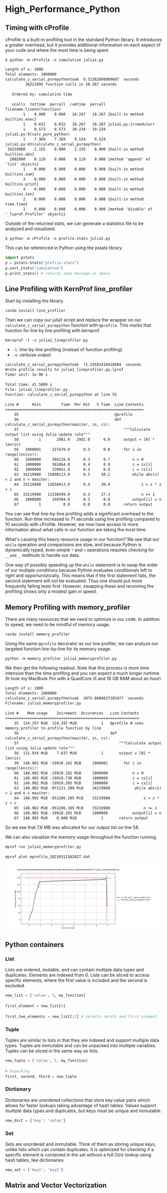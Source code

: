 # High_Performance_Python

## Timing with cProfile

cProfile is a built-in profiling tool in the standard Python library. It introduces a greater overhead, but
it provides additional information on each aspect of your code and where the most time is being spent. 

```commandline
$ python -m cProfile -s cumulative julia1.py
```
```
Length of x: 1000
Total elements: 1000000
calculate_z_serial_purepythontook  9.52362608909607  seconds
         36221995 function calls in 10.267 seconds

   Ordered by: cumulative time

   ncalls  tottime  percall  cumtime  percall filename:lineno(function)
        1    0.000    0.000   10.267   10.267 {built-in method builtins.exec}
        1    0.032    0.032   10.267   10.267 julia1.py:1(<module>)
        1    0.573    0.573   10.234   10.234 julia1.py:9(calc_pure_python)
        1    7.369    7.369    9.524    9.524 julia1.py:43(calculate_z_serial_purepython)
 34219980    2.155    0.000    2.155    0.000 {built-in method builtins.abs}
  2002000    0.129    0.000    0.129    0.000 {method 'append' of 'list' objects}
        1    0.008    0.008    0.008    0.008 {built-in method builtins.sum}
        3    0.000    0.000    0.000    0.000 {built-in method builtins.print}
        4    0.000    0.000    0.000    0.000 {built-in method builtins.len}
        2    0.000    0.000    0.000    0.000 {built-in method time.time}
        1    0.000    0.000    0.000    0.000 {method 'disable' of '_lsprof.Profiler' objects}
```

Outside of the returned stats, we can generate a statistics file to be analyzed and visualized.

```commandline
$ python -m cProfile -o profile.stats julia1.py
```

This can be referenced in Python using the pstats library. 

```python
import pstats
p = pstats.Stats("profile.stats")
p.sort_stats("cumulative")
p.print_stats() # returns same message as above
```

## Line Profiling with KernProf line_profiler

Start by installing the library.
```commandline
conda install line_profiler
```

Then we can copy our julia1 script and replace the wrapper on our `calculate_z_serial_purepython`
function with `@profile`. This marks that function for line by line profiling with kernprof.

```commandline
kernprof -l -v julia1_lineprofiler.py
```

* `-l`: line-by-line profiling (instead of function profiling)
* `-v`: verbose output

```commandline
calculate_z_serial_purepythontook  71.19181418418884  seconds
Wrote profile results to julia1_lineprofiler.py.lprof
Timer unit: 1e-06 s

Total time: 41.5809 s
File: julia1_lineprofiler.py
Function: calculate_z_serial_purepython at line 55

Line #      Hits         Time  Per Hit   % Time  Line Contents
==============================================================
    55                                           @profile
    56                                           def calculate_z_serial_purepython(maxiter, zs, cs):
    57                                               """Calculate output list using Julia update rule"""
    58         1       2982.0   2982.0      0.0      output = [0] * len(zs)
    59   1000001     327470.0      0.3      0.8      for i in range(len(zs)):
    60   1000000     304128.0      0.3      0.7          n = 0
    61   1000000     361864.0      0.4      0.9          z = zs[i]
    62   1000000     339941.0      0.3      0.8          c = cs[i]
    63  34219980   15898113.0      0.5     38.2          while abs(z) < 2 and n < maxiter:
    64  33219980   12658413.0      0.4     30.4              z = z * z + c
    65  33219980   11338599.0      0.3     27.3              n += 1
    66   1000000     349394.0      0.3      0.8          output[i] = n
    67         1          0.0      0.0      0.0      return output
```
You can see that line-by-line profiling adds a significant overhead to the function. Run time increased to 
71 seconds using line profiling compared to 10 seconds with cProfile. However, we now have access to more 
information about what calls in our function are taking the most time.

What's causing this heavy resource usage in our function? We see that our `while` operation and comparisons
are slow, and because Python is dynamically typed, even simple `*` and `+` operations requires checking for
`__add__` methods to handle our data. 

One way of possibly speeding up the `while` statement is to swap the order of our multiple conditions because
Python evaluates conditionals left to right and opportunistically. This means that if the first statement 
fails, the second statement will not be evaluated. Thus one should put more frequently failing tests first. 
However, swapping these and rerunning the profiling shows only a modest gain in speed. 

## Memory Profiling with memory_profiler

There are many resources that we need to optimize in our code. In addition to speed, we need to be mindful of
memory usage. 

```commandline
conda install memory_profiler
```

Using the same `@profile` decorator as our line profiler, we can analyze our targeted function line-by-line
for its memory usage. 

```commandline
python -m memory_profiler julia1_memoryprofiler.py
```
We then get the following readout. Note that this process is more time intensive than the time profiling
and you can expect a much longer runtime. (It took my MacBook Pro with a QuadCore i5 and 16 GB RAM about an 
hour)

```commandline
Length of x: 1000
Total elements: 1000000
calculate_z_serial_purepythontook  3075.8688037395477  seconds
Filename: julia1_memoryprofiler.py

Line #    Mem usage    Increment  Occurences   Line Contents
============================================================
    55  124.297 MiB  124.297 MiB           1   @profile # uses memory_profiler to profile function by line
    56                                         def calculate_z_serial_purepython(maxiter, zs, cs):
    57                                             """Calculate output list using Julia update rule"""
    58  131.934 MiB    7.637 MiB           1       output = [0] * len(zs)
    59  148.902 MiB -19918.102 MiB     1000001       for i in range(len(zs)):
    60  148.902 MiB -19918.102 MiB     1000000           n = 0
    61  148.902 MiB -19910.730 MiB     1000000           z = zs[i]
    62  148.902 MiB -19910.395 MiB     1000000           c = cs[i]
    63  148.902 MiB -971121.309 MiB    34219980           while abs(z) < 2 and n < maxiter:
    64  148.902 MiB -951206.105 MiB    33219980               z = z * z + c
    65  148.902 MiB -951206.105 MiB    33219980               n += 1
    66  148.902 MiB -19918.102 MiB     1000000           output[i] = n
    67  148.902 MiB    0.000 MiB           1       return output
```
So we see that 7.6 MB was allocated for our output list on line 58.

We can also visualize the memory usage throughout the function running. 

```commandline
mprof run julia1_memoryprofiler.py

mprof plot mprofile_20210311162827.dat
```

![](Images/Figure_1.png)

## Python containers

### List
Lists are ordered, mutable, and can contain multiple data types and duplicates. Elements are indexed from 0. 
Lists can be sliced to access specific elements, where the first value is included and the second is excluded.
```python
new_list = ['value', 5, my_function]

first_element = new_list[0]

first_two_elements = new_list[:2] # selects zeroth and first element
```

### Tuple
Tuples are similar to lists in that they are indexed and support multiple data types. Tuples are immutable and
can be unpacked into multiple variables. Tuples can be sliced in the same way as lists.
```python
new_tuple = ('value', 5, my_function)

# Unpacking
first, second, third = new_tuple
```

### Dictionary
Dictionaries are unordered collections that store key:value pairs which allows for faster lookups taking
advantage of hash tables. Values support multiple data types and duplicates, but keys must be unique and 
immutable.
```python
new_dict = {'key': 'value'}
```

### Set
Sets are unordered and immutable. Think of them as storing unique keys, unlike lists which can contain 
duplicates. It is optimized for checking if a specific element is contained in the set without a full O(n)
lookup using hash tables, like dictionaries.  
```python
new_set = {'key1', 'key2'}
```

## Matrix and Vector Vectorization